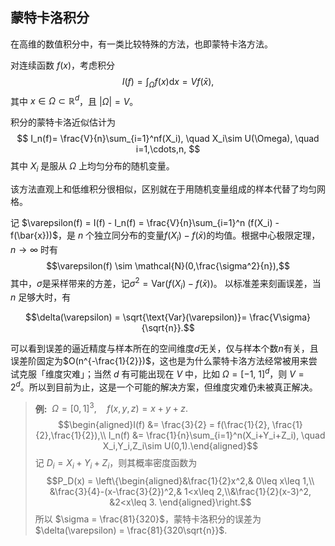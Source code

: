 ## 蒙特卡洛积分

在高维的数值积分中，有一类比较特殊的方法，也即蒙特卡洛方法。

对连续函数 $f(x)$，考虑积分
$$
I(f) = \int_\Omega f(x)\mathrm{d}x = Vf(\bar{x}),
$$
其中 $x\in\Omega\subset\mathbb{R}^d$，且 $|\Omega|=V$。

积分的蒙特卡洛近似估计为
$$
I_n(f)= \frac{V}{n}\sum_{i=1}^nf(X_i), \quad X_i\sim U(\Omega), \quad i=1,\cdots,n,
$$
其中 $X_i$ 是服从 $\Omega$ 上均匀分布的随机变量。



该方法直观上和低维积分很相似，区别就在于用随机变量组成的样本代替了均匀网格。

记 $\varepsilon(f) = I(f) - I_n(f) = \frac{V}{n}\sum_{i=1}^n (f(X_i) - f(\bar{x}))$，是 $n$ 个独立同分布的变量$f(X_i)- f(\bar{x})$的均值。根据中心极限定理， $n\to\infty$ 时有
$$\varepsilon(f) \sim \mathcal{N}(0,\frac{\sigma^2}{n}),$$
其中，$\sigma$是采样带来的方差，记$\displaystyle \sigma^2 =\text{Var}(f(X_i) - f(\bar{x}))$。
以标准差来刻画误差，当 $n$ 足够大时，有

$$\delta(\varepsilon) = \sqrt{\text{Var}(\varepsilon)}= \frac{V\sigma}{\sqrt{n}}.$$

可以看到误差的逼近精度与样本所在的空间维度$d$无关，仅与样本个数$n$有关，且误差阶固定为$O(n^{-\frac{1}{2}})$，这也是为什么蒙特卡洛方法经常被用来尝试克服「维度灾难」；当然 $d$ 有可能出现在 $V$ 中，比如 $\Omega = [-1,\ 1]^d$，则 $V=2^d$。所以到目前为止，这是一个可能的解决方案，但维度灾难仍未被真正解决。

 > **例:** $\ \Omega = [0,1]^3,\quad f(x,y,z) = x+y+z.$
 > $$\begin{aligned}I(f) &= \frac{3}{2} = f(\frac{1}{2}, \frac{1}{2},\frac{1}{2}),\\
 I_n(f) &= \frac{1}{n}\sum_{i=1}^n(X_i+Y_i+Z_i), \quad X_i,Y_i,Z_i\sim U(0,1).\end{aligned}$$
 > 记 $D_i =X_i+Y_i+Z_i$，则其概率密度函数为 $$P_D(x) = \left\{\begin{aligned}&\frac{1}{2}x^2,& 0\leq x\leq 1,\\ &\frac{3}{4}-(x-\frac{3}{2})^2,& 1<x\leq 2,\\&\frac{1}{2}(x-3)^2, &2<x\leq 3. \end{aligned}\right.$$
 >所以 $\sigma = \frac{81}{320}$，蒙特卡洛积分的误差为 $\delta(\varepsilon) = \frac{81}{320\sqrt{n}}$.




